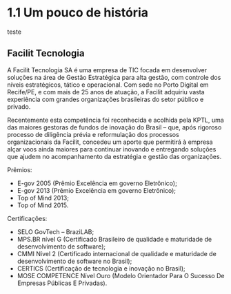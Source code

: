 # 1.1 Um pouco de história

teste


## Facilit Tecnologia

A Facilit Tecnologia SA é uma empresa de TIC focada em desenvolver soluções na área de Gestão Estratégica para alta gestão, com controle dos níveis estratégicos, tático e operacional. Com sede no Porto Digital em Recife/PE, e com mais de 25 anos de atuação, a Facilit adquiriu vasta experiência com grandes organizações brasileiras do setor público e privado.

Recentemente esta competência foi reconhecida e acolhida pela KPTL, uma das maiores gestoras de fundos de inovação do Brasil – que, após rigoroso processo de diligência prévia e reformulação dos processos organizacionais da Facilit, concedeu um aporte que permitirá à empresa alçar voos ainda maiores para continuar inovando e entregando soluções que ajudem no acompanhamento da estratégia e gestão das organizações.

Prêmios:

- E-gov 2005 (Prêmio Excelência em governo Eletrônico);
- E-gov 2013 (Prêmio Excelência em governo Eletrônico);
- Top of Mind 2013;
- Top of Mind 2015.

Certificações:

- SELO GovTech – BraziLAB;
- MPS.BR nível G (Certificado Brasileiro de qualidade e maturidade de desenvolvimento de software);
- CMMI Nível 2 (Certificado internacional de qualidade e maturidade de desenvolvimento de software no Brasil);
- CERTICS (Certificação de tecnologia e inovação no Brasil);
- MOSE COMPETENCE Nível Ouro (Modelo Orientador Para O Sucesso De Empresas Públicas E Privadas).

